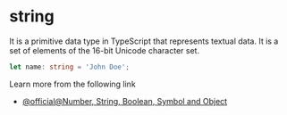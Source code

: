 # string

It is a primitive data type in TypeScript that represents textual data. It is a set of elements of the 16-bit Unicode character set.

```typescript
let name: string = 'John Doe';
```

Learn more from the following link

- [@official@Number, String, Boolean, Symbol and Object](https://www.typescriptlang.org/docs/handbook/2/everyday-types.html#the-primitives-string-number-and-boolean)

